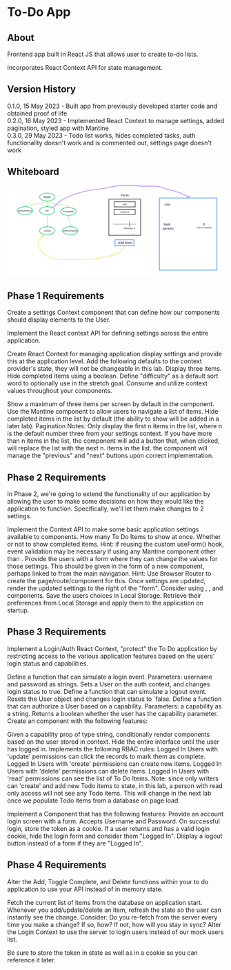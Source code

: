 # To-Do App

## About

Frontend app built in React JS that allows user to create to-do lists.

Incorporates React Context API for state management.

## Version History

0.1.0, 15 May 2023 - Built app from previously developed starter code and obtained proof of life  
0.2.0, 16 May 2023 - Implemented React Context to manage settings, added pagination, styled app with Mantine  
0.3.0, 29 May 2023 - Todo list works, hides completed tasks, auth functionality doesn't work and is commented out, settings page doesn't work  

## Whiteboard

![Lab 31 Whiteboard](./lab31-whiteboard.png)

## Phase 1 Requirements

Create a settings Context component that can define how our components should display elements to the User.

Implement the React context API for defining settings across the entire application.

Create React Context for managing application display settings and provide this at the application level.
Add the following defaults to the context provider's state, they will not be changeable in this lab.
Display three items.
Hide completed items using a boolean.
Define "difficulty" as a default sort word to optionally use in the stretch goal.
Consume and utilize context values throughout your components.

Show a maximum of three items per screen by default in the <List /> component.
Use the Mantine <Pagination /> component to allow users to navigate a list of items.
Hide completed items in the list by default (the ability to show will be added in a later lab).
Pagination Notes:
Only display the first n items in the list, where n is the default number three from your settings context.
If you have more than n items in the list, the <Pagination /> component will add a button that, when clicked, will replace the list with the next n. items in the list.
the <Pagination /> component will manage the "previous" and "next" buttons upon correct implementation.


## Phase 2 Requirements

In Phase 2, we're going to extend the functionality of our application by allowing the user to make some decisions on how they would like the application to function. Specifically, we'll let them make changes to 2 settings.

Implement the Context API to make some basic application settings available to components.
How many To Do Items to show at once.
Whether or not to show completed items.
Hint: if reusing the custom useForm() hook, event validation may be necessary if using any Mantine component other than <TextInput />.
Provide the users with a form where they can change the values for those settings.
This should be given in the form of a new component, perhaps linked to from the main navigation.
Hint: Use Browser Router to create the page/route/component for this.
Once settings are updated, render the updated settings to the right of the "form". Consider using <Grid />, <Card />, and <When /> components.
Save the users choices in Local Storage.
Retrieve their preferences from Local Storage and apply them to the application on startup.

## Phase 3 Requirements

Implement a Login/Auth React Context, "protect" the To Do application by restricting access to the various application features based on the users' login status and capabilities.

Define a function that can simulate a login event.
Parameters: username and password as strings.
Sets a User on the auth context, and changes login status to true.
Define a function that can simulate a logout event.
Resets the User object and changes login status to `false.
Define a function that can authorize a User based on a capability.
Parameters: a capability as a string.
Returns a boolean whether the user has the capability parameter.
Create an <Auth /> component with the following features:

Given a capability prop of type string, conditionally render components based on the user stored in context.
Hide the entire interface until the user has logged in.
Implements the following RBAC rules:
Logged In Users with 'update' permissions can click the records to mark them as complete.
Logged In Users with 'create' permissions can create new items.
Logged In Users with 'delete' permissions can delete items.
Logged In Users with 'read' permissions can see the list of To Do Items.
Note: since only writers can 'create' and add new Todo items to state, in this lab, a person with read only access will not see any Todo items. This will change in the next lab once we populate Todo items from a database on page load.

Implement a <Login /> Component that has the following features:
Provide an account login screen with a form.
Accepts Username and Password.
On successful login, store the token as a cookie.
If a user returns and has a valid login cookie, hide the login form and consider them "Logged In".
Display a logout button instead of a form if they are "Logged In".

## Phase 4 Requirements

Alter the Add, Toggle Complete, and Delete functions within your to do application to use your API instead of in memory state.

Fetch the current list of items from the database on application start.
Whenever you add/update/delete an item, refresh the state so the user can instantly see the change.
Consider: Do you re-fetch from the server every time you make a change?
If so, how?
If not, how will you stay in sync?
Alter the Login Context to use the server to login users instead of our mock users list.

Be sure to store the token in state as well as in a cookie so you can reference it later.